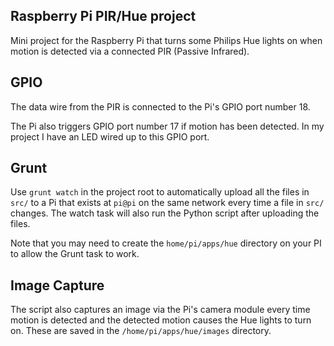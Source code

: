 Raspberry Pi PIR/Hue project 
-----

Mini project for the Raspberry Pi that turns some Philips Hue lights on when motion is detected via a connected PIR (Passive Infrared).

## GPIO

The data wire from the PIR is connected to the Pi's GPIO port number 18. 

The Pi also triggers GPIO port number 17 if motion has been detected. In my project I have an LED wired up to this GPIO port.

## Grunt 

Use `grunt watch` in the project root to automatically upload all the files in `src/` to a Pi that exists at `pi@pi` on the same network every time a file in `src/` changes. The watch task will also run the Python script after uploading the files. 

Note that you may need to create the `home/pi/apps/hue` directory on your PI to allow the Grunt task to work. 

## Image Capture 

The script also captures an image via the Pi's camera module every time motion is detected and the detected motion causes the Hue lights to turn on. These are saved in the `/home/pi/apps/hue/images` directory.  

